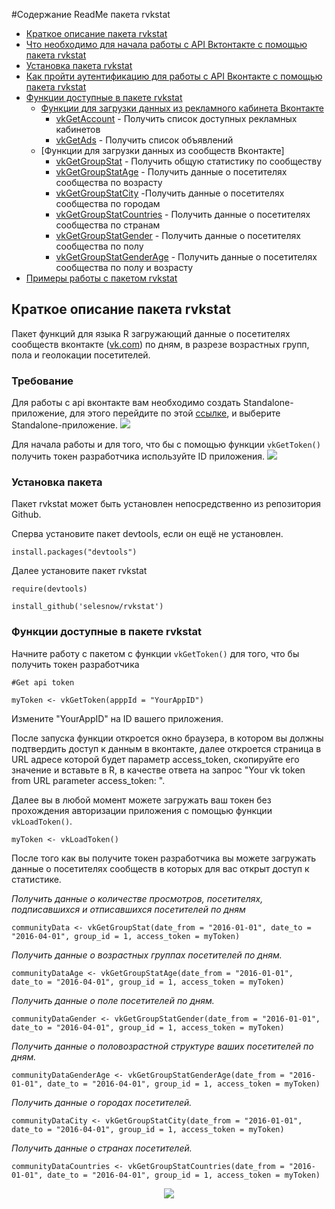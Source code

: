 #Содержание ReadMe пакета rvkstat
- [Краткое описание пакета rvkstat]()
- [Что необходимо для начала работы с API Вктонтакте с помощью пакета rvkstat]()
- [Установка пакета rvkstat]()
- [Как пройти аутентификацию для работы с API Вконтакте с помощью пакета rvkstat]()
- [Функции доступные в пакете rvkstat]()
  - [Функции для загрузки данных из рекламного кабинета Вконтакте]()
    - [vkGetAccount]() - Получить список доступных рекламных кабинетов
    - [vkGetAds]() - Получить список объявлений
  - [Функции для загрузки данных из сообществ Вконтакте]
    - [vkGetGroupStat]() - Получить общую статистику по сообществу
    - [vkGetGroupStatAge]() - Получить данные о посетителях сообщества по возрасту
    - [vkGetGroupStatCity]() -Получить данные о посетителях сообщества по городам
    - [vkGetGroupStatCountries]() - Получить данные о посетителях сообщества по странам
    - [vkGetGroupStatGender]() - Получить данные о посетителях сообщества по полу
    - [vkGetGroupStatGenderAge]() - Получить данные о посетителях сообщества по полу и возрасту
- [Примеры работы с пакетом rvkstat]()

## Краткое описание пакета rvkstat
Пакет функций для языка R загружающий данные о посетителях сообществ вконтакте ([vk.com](url)) по дням, в разрезе возрастных групп, пола и геолокации посетителей.

### Требование 
Для работы с api вконтакте вам необходимо создать Standalone-приложение, для этого перейдите по этой <a href="https://vk.com/editapp?act=create">ссылке</a>, и выберите Standalone-приложение. 
<img src="http://picsee.net/upload/2016-04-29/ccbead79d129.png" data-canonical-src="http://picsee.net/upload/2016-04-29/ccbead79d129.png" style="max-width:100%;">

Для начала работы и для того, что бы с помощью функции `vkGetToken()` получить токен разработчика используйте ID приложения.
<img src="http://picsee.net/upload/2016-04-29/39ef5f2d1d09.png" data-canonical-src="http://picsee.net/upload/2016-04-29/39ef5f2d1d09.png" style="max-width:100%;">


### Установка пакета
Пакет rvkstat может быть установлен непосредственно из репозитория Github.

Сперва установите пакет devtools, если он ещё не установлен.

`install.packages("devtools")`

Далее установите пакет rvkstat

`require(devtools)`

`install_github('selesnow/rvkstat')`

### Функции доступные в пакете rvkstat

Начните работу с пакетом с функции `vkGetToken()` для того, что бы получить токен разработчика

`#Get api token` 

`myToken <- vkGetToken(apppId = "YourAppID")`

Измените "YourAppID" на ID вашего приложения.

После запуска функции откроется окно браузера, в котором вы должны подтвердить доступ к данным в вконтакте, далее откроется страница в URL адресе которой будет параметр access_token, скопируйте его значение и вставьте в R, в качестве ответа на запрос "Your vk token from URL parameter access_token: ".

Далее вы в любой момент можете загружать ваш токен без прохождения авторизации приложения с помощью функции `vkLoadToken()`.

`myToken <- vkLoadToken()`

После того как вы получите токен разработчика вы можете загружать данные о посетителях сообществ в которых для вас открыт доступ к статистике.

_Получить данные о количестве просмотров, посетителях, подписавшихся и отписавшихся посетителей по дням_

`communityData <- vkGetGroupStat(date_from = "2016-01-01", date_to = "2016-04-01", group_id = 1, access_token = myToken)`

_Получить данные о возрастных группах посетителей по дням._

`communityDataAge <- vkGetGroupStatAge(date_from = "2016-01-01", date_to = "2016-04-01", group_id = 1, access_token = myToken)`

_Получить данные о поле посетителей по дням._

`communityDataGender <- vkGetGroupStatGender(date_from = "2016-01-01", date_to = "2016-04-01", group_id = 1, access_token = myToken)`

_Получить данные о половозрастной структуре ваших посетителей по дням._

`communityDataGenderAge <- vkGetGroupStatGenderAge(date_from = "2016-01-01", date_to = "2016-04-01", group_id = 1, access_token = myToken)`

_Получить данные о городах посетителей._

`communityDataCity <- vkGetGroupStatCity(date_from = "2016-01-01", date_to = "2016-04-01", group_id = 1, access_token = myToken)`

_Получить данные о странах посетителей._

`communityDataCountries <- vkGetGroupStatCountries(date_from = "2016-01-01", date_to = "2016-04-01", group_id = 1, access_token = myToken)`

<p align="center">
<img src="http://s017.radikal.ru/i444/1608/b7/989edcf88741.png" data-canonical-src="http://s017.radikal.ru/i444/1608/b7/989edcf88741.png" style="max-width:100%;">
</p>
